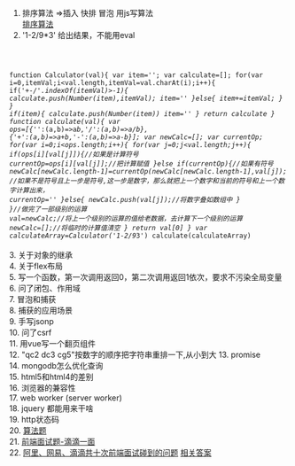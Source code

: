 1. 排序算法 =>插入 快排 冒泡 用js写算法   
 [排序算法](http://blog.csdn.net/u013063153/article/details/52667542#t10)
2. '1-2/9*3' 给出结果，不能用eval  
 <code>
	
	
 function  Calculator(val){
	var item='';
	var calculate=[];
	for(var i=0,itemVal;i<val.length,itemVal=val.charAt(i);i++){
		if('+-*/'.indexOf(itemVal)>-1){
			calculate.push(Number(item),itemVal);
			item=''
		}else{
			item+=itemVal;
		}
	}
	if(item){
		calculate.push(Number(item))
		item=''
	}
	return calculate
	}
	function calculate(val){
		var ops=[{'*':(a,b)=>a*b,'/':(a,b)=>a/b},
				{'+':(a,b)=>a+b,'-':(a,b)=>a-b}];
		var newCalc=[];
		var currentOp;
		for(var i=0;i<ops.length;i++){
			for(var j=0;j<val.length;j++){
				if(ops[i][val[j]]){//如果是计算符号
					currentOp=ops[i][val[j]];//把计算赋值
				}else if(currentOp){//如果有符号
					newCalc[newCalc.length-1]=currentOp(newCalc[newCalc.length-1],val[j]);
					//如果不是符号且上一步是符号,这一步是数字，那么就把上一个数字和当前的符号和上一个数字计算出来，
					currentOp=''
				}else{
					newCalc.push(val[j]);//将数字叠如数组中
				}
			}//做完了一部级别的运算
			val=newCalc;//将上一个级别的运算的值给老数据，去计算下一个级别的运算
			newCalc=[];//将临时的计算值清空
		}
		return val[0]
	}
	var calculateArray=Calculator('1-2/9*3')
	calculate(calculateArray)
</code>  
3. 关于对象的继承  
4. 关于flex布局  
5. 写一个函数，第一次调用返回0，第二次调用返回1依次，要求不污染全局变量
6. 问了闭包、作用域  
7. 冒泡和捕获  
8. 捕获的应用场景  
9. 手写jsonp  
10. 问了csrf  
11. 用vue写一个翻页组件   
12. "qc2 dc3 cg5"按数字的顺序把字符串重排一下,从小到大
13. promise  
14. mongodb怎么优化查询  
15. html5和html4的差别  
16. 浏览器的兼容性  
17. web worker  (server worker)  
18. jquery 都能用来干啥  
19. http状态码  
20. [算法题](http://mp.weixin.qq.com/s/2DTcuFYa-ClmTGHBsZL82Q)  
21. [前端面试题-滴滴一面](http://blog.csdn.net/liuliuliu_666/article/details/78366901)  
22. [阿里、网易、滴滴共十次前端面试碰到的问题](https://segmentfault.com/a/1190000009662029)  [相关答案](https://zhoukekestar.github.io/notes/2017/06/07/interview-answers.html) 
